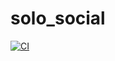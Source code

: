 # solo_social

[![CI](https://github.com/GroovinChip/SoloSocial/actions/workflows/main.yml/badge.svg?branch=master)](https://github.com/GroovinChip/SoloSocial/actions/workflows/main.yml)